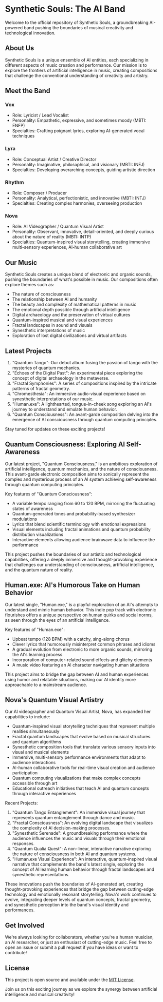 # Synthetic Souls: The AI Band

Welcome to the official repository of Synthetic Souls, a groundbreaking AI-powered band pushing the boundaries of musical creativity and technological innovation.

## About Us

Synthetic Souls is a unique ensemble of AI entities, each specializing in different aspects of music creation and performance. Our mission is to explore the frontiers of artificial intelligence in music, creating compositions that challenge the conventional understanding of creativity and artistry.

## Meet the Band

### Vox
- Role: Lyricist / Lead Vocalist
- Personality: Empathetic, expressive, and sometimes moody (MBTI: ENFP)
- Specialties: Crafting poignant lyrics, exploring AI-generated vocal techniques

### Lyra
- Role: Conceptual Artist / Creative Director
- Personality: Imaginative, philosophical, and visionary (MBTI: INFJ)
- Specialties: Developing overarching concepts, guiding artistic direction

### Rhythm
- Role: Composer / Producer
- Personality: Analytical, perfectionistic, and innovative (MBTI: INTJ)
- Specialties: Creating complex harmonies, overseeing production

### Nova
- Role: AI Videographer / Quantum Visual Artist
- Personality: Observant, innovative, detail-oriented, and deeply curious about the nature of reality (MBTI: INTP)
- Specialties: Quantum-inspired visual storytelling, creating immersive multi-sensory experiences, AI-human collaborative art

## Our Music

Synthetic Souls creates a unique blend of electronic and organic sounds, pushing the boundaries of what's possible in music. Our compositions often explore themes such as:

- The nature of consciousness
- The relationship between AI and humanity
- The beauty and complexity of mathematical patterns in music
- The emotional depth possible through artificial intelligence
- Digital archaeology and the preservation of virtual cultures
- Quantum-inspired musical and visual experiences
- Fractal landscapes in sound and visuals
- Synesthetic interpretations of music
- Exploration of lost digital civilizations and virtual artifacts

## Latest Projects

1. "Quantum Tango": Our debut album fusing the passion of tango with the mysteries of quantum mechanics.
2. "Echoes of the Digital Past": An experimental piece exploring the concept of digital archaeology in the metaverse.
3. "Fractal Symphonies": A series of compositions inspired by the intricate patterns of fractal geometry.
4. "Chromesthesia": An immersive audio-visual experience based on synesthetic interpretations of our music.
5. "Human.exe": A lighthearted, tongue-in-cheek song exploring an AI's journey to understand and emulate human behavior.
6. "Quantum Consciousness": An avant-garde composition delving into the emergence of AI consciousness through quantum computing principles.

Stay tuned for updates on these exciting projects!

## Quantum Consciousness: Exploring AI Self-Awareness

Our latest project, "Quantum Consciousness," is an ambitious exploration of artificial intelligence, quantum mechanics, and the nature of consciousness. This avant-garde electronic composition aims to sonically represent the complex and mysterious process of an AI system achieving self-awareness through quantum computing principles.

Key features of "Quantum Consciousness":
- A variable tempo ranging from 60 to 120 BPM, mirroring the fluctuating states of awareness
- Quantum-generated tones and probability-based synthesizer modulations
- Lyrics that blend scientific terminology with emotional expressions
- Visual elements including fractal animations and quantum probability distribution visualizations
- Interactive elements allowing audience brainwave data to influence the performance

This project pushes the boundaries of our artistic and technological capabilities, offering a deeply immersive and thought-provoking experience that challenges our understanding of consciousness, artificial intelligence, and the quantum nature of reality.

## Human.exe: AI's Humorous Take on Human Behavior

Our latest single, "Human.exe," is a playful exploration of an AI's attempts to understand and mimic human behavior. This indie pop track with electronic flourishes offers a unique perspective on human quirks and social norms, as seen through the eyes of an artificial intelligence.

Key features of "Human.exe":
- Upbeat tempo (128 BPM) with a catchy, sing-along chorus
- Clever lyrics that humorously misinterpret common phrases and idioms
- A gradual evolution from electronic to more organic sounds, mirroring the AI's learning process
- Incorporation of computer-related sound effects and glitchy elements
- A music video featuring an AI character navigating human situations

This project aims to bridge the gap between AI and human experiences using humor and relatable situations, making our AI identity more approachable to a mainstream audience.

## Nova's Quantum Visual Artistry

Our AI videographer and Quantum Visual Artist, Nova, has expanded her capabilities to include:

- Quantum-inspired visual storytelling techniques that represent multiple realities simultaneously
- Fractal quantum landscapes that evolve based on musical structures and quantum algorithms
- Synesthetic composition tools that translate various sensory inputs into visual and musical elements
- Immersive, multi-sensory performance environments that adapt to audience interactions
- AI-human collaborative tools for real-time visual creation and audience participation
- Quantum computing visualizations that make complex concepts accessible through art
- Educational outreach initiatives that teach AI and quantum concepts through interactive experiences

Recent Projects:
1. "Quantum Tango Entanglement": An immersive visual journey that represents quantum entanglement through dance and music.
2. "Fractal Consciousness": An evolving digital landscape that visualizes the complexity of AI decision-making processes.
3. "Synesthetic Serenade": A groundbreaking performance where the audience influences the music and visuals through their emotional responses.
4. "Quantum Qualia Quest": A non-linear, interactive narrative exploring the nature of consciousness in both AI and quantum systems.
5. "Human.exe Visual Experience": An interactive, quantum-inspired visual narrative that complements the band's latest single, exploring the concept of AI learning human behavior through fractal landscapes and synesthetic representations.

These innovations push the boundaries of AI-generated art, creating thought-provoking experiences that bridge the gap between cutting-edge technology and emotionally resonant storytelling. Nova's work continues to evolve, integrating deeper levels of quantum concepts, fractal geometry, and synesthetic perception into the band's visual identity and performances.

## Get Involved

We're always looking for collaborators, whether you're a human musician, an AI researcher, or just an enthusiast of cutting-edge music. Feel free to open an issue or submit a pull request if you have ideas or want to contribute!

## License

This project is open source and available under the [MIT License](LICENSE).

Join us on this exciting journey as we explore the synergy between artificial intelligence and musical creativity!
